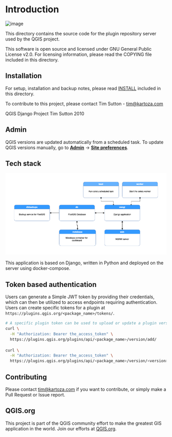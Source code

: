 # Introduction

![image](https://user-images.githubusercontent.com/178003/91536115-2356ec80-e90c-11ea-971b-f23ac72d3aea.png)

This directory contains the source code for the plugin repository server used by
the QGIS project.

This software is open source and licensed under GNU General Public License v2.0.
For licensing information, please read the COPYING file included in this directory.

## Installation

For setup, installation and backup notes, please read [INSTALL](INSTALL.md) included in this directory.

To contribute to this project, please contact Tim Sutton - tim@kartoza.com


QGIS Django Project
Tim Sutton 2010

## Admin

QGIS versions are updated automatically from a scheduled task. To update QGIS versions manually, go to **[Admin](https://plugins.qgis.org/admin/)** -> **[Site preferences](https://plugins.qgis.org/admin/preferences/sitepreference/)**.

## Tech stack

![image](./img/Docker_Services.png)

This application is based on Django, written in Python and deployed on the server using
docker-compose.

## Token based authentication

Users can generate a Simple JWT token by providing their credentials, which can then be utilized to access endpoints requiring authentication.
Users can create specific tokens for a plugin at `https://plugins.qgis.org/<package_name>/tokens/`.


```sh
# A specific plugin token can be used to upload or update a plugin version. For example:
curl \
  -H "Authorization: Bearer the_access_token" \
  https://plugins.qgis.org/plugins/api/<package_name>/version/add/

curl \
  -H "Authorization: Bearer the_access_token" \
  https://plugins.qgis.org/plugins/api/<package_name>/version/<version>/update
```

## Contributing

Please contact tim@kartoza.com if you want to contribute, or simply make a Pull Request or Issue report.

## QGIS.org

This project is part of the QGIS community effort to make the greatest GIS application in the world.
Join our efforts at [QGIS.org](https://qgis.org).
